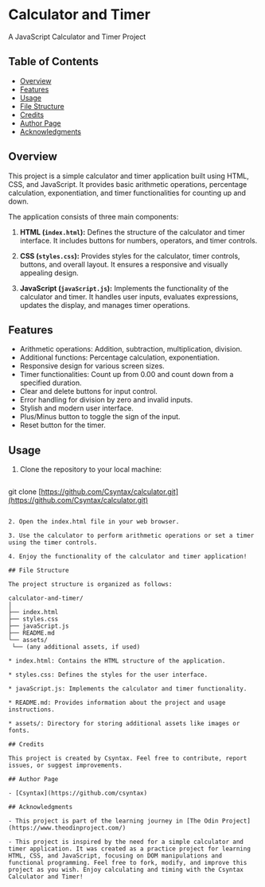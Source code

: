 # Calculator and Timer

A JavaScript Calculator and Timer Project

## Table of Contents

- [Overview](#overview)
- [Features](#features)
- [Usage](#usage)
- [File Structure](#file-structure)
- [Credits](#credits)
- [Author Page](#author-page)
- [Acknowledgments](#acknowledgments)

## Overview

This project is a simple calculator and timer application built using HTML, CSS, and JavaScript. It provides basic arithmetic operations, percentage calculation, exponentiation, and timer functionalities for counting up and down.

The application consists of three main components:

1. **HTML (`index.html`):** Defines the structure of the calculator and timer interface. It includes buttons for numbers, operators, and timer controls.

2. **CSS (`styles.css`):** Provides styles for the calculator, timer controls, buttons, and overall layout. It ensures a responsive and visually appealing design.

3. **JavaScript (`javaScript.js`):** Implements the functionality of the calculator and timer. It handles user inputs, evaluates expressions, updates the display, and manages timer operations.

## Features

- Arithmetic operations: Addition, subtraction, multiplication, division.
- Additional functions: Percentage calculation, exponentiation.
- Responsive design for various screen sizes.
- Timer functionalities: Count up from 0.00 and count down from a specified duration.
- Clear and delete buttons for input control.
- Error handling for division by zero and invalid inputs.
- Stylish and modern user interface.
- Plus/Minus button to toggle the sign of the input.
- Reset button for the timer.

## Usage

1. Clone the repository to your local machine:

   ```bash
  git clone [https://github.com/Csyntax/calculator.git](https://github.com/Csyntax/calculator.git)

   ```

2. Open the index.html file in your web browser.

3. Use the calculator to perform arithmetic operations or set a timer using the timer controls.

4. Enjoy the functionality of the calculator and timer application!

## File Structure

The project structure is organized as follows:

calculator-and-timer/
│
├── index.html
├── styles.css
├── javaScript.js
├── README.md
└── assets/
    └── (any additional assets, if used)

* index.html: Contains the HTML structure of the application.

* styles.css: Defines the styles for the user interface.

* javaScript.js: Implements the calculator and timer functionality.

* README.md: Provides information about the project and usage instructions.

* assets/: Directory for storing additional assets like images or fonts.

## Credits

This project is created by Csyntax. Feel free to contribute, report issues, or suggest improvements.

## Author Page

- [Csyntax](https://github.com/csyntax)

## Acknowledgments

- This project is part of the learning journey in [The Odin Project](https://www.theodinproject.com/)

- This project is inspired by the need for a simple calculator and timer application. It was created as a practice project for learning HTML, CSS, and JavaScript, focusing on DOM manipulations and functional programming. Feel free to fork, modify, and improve this project as you wish. Enjoy calculating and timing with the Csyntax Calculator and Timer!




